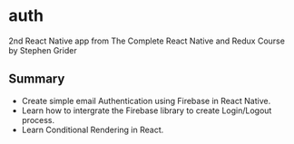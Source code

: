 # auth
2nd React Native app from The Complete React Native and Redux Course by Stephen Grider

## Summary
+ Create simple email Authentication using Firebase in React Native.
+ Learn how to intergrate the Firebase library to create Login/Logout process.
+ Learn Conditional Rendering in React.
